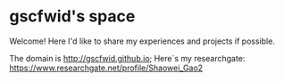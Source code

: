# gscfwid's space

Welcome! Here I'd like to share my experiences and projects if possible.

The domain is http://gscfwid.github.io; Here`s my researchgate: https://www.researchgate.net/profile/Shaowei_Gao2
